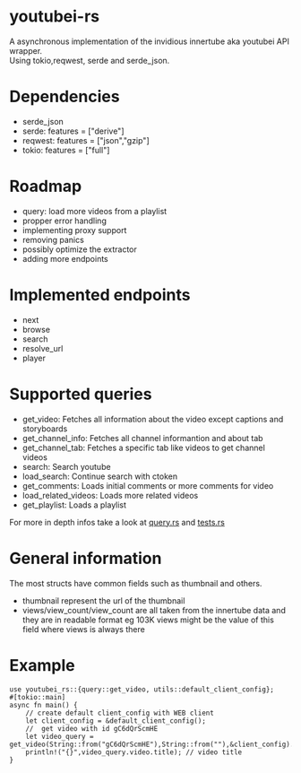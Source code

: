 # youtubei-rs
A asynchronous implementation of the invidious innertube aka youtubei API wrapper. <br>
Using tokio,reqwest, serde and serde_json.

# Dependencies
- serde_json 
- serde: features = ["derive"]
- reqwest: features = ["json","gzip"]
- tokio: features = ["full"]

# Roadmap
- query: load more videos from a playlist
- propper error handling
- implementing proxy support
- removing panics
- possibly optimize the extractor
- adding more endpoints

# Implemented endpoints
- next
- browse
- search
- resolve_url
- player

# Supported queries
- get_video: Fetches all information about the video except captions and storyboards
- get_channel_info: Fetches all channel informantion and about tab
- get_channel_tab: Fetches a specific tab like videos to get channel videos
- search: Search youtube
- load_search: Continue search with ctoken
- get_comments: Loads initial comments or more comments for video
- load_related_videos: Loads more related videos
- get_playlist: Loads a playlist

For more in depth infos take a look at [query.rs](https://github.com/11Tuvork28/youtubei-rs/blob/main/src/query.rs) and [tests.rs](https://github.com/11Tuvork28/youtubei-rs/blob/master/src/tests.rc)

# General information
The most structs have common fields such as thumbnail and others.

- thumbnail represent the url of the thumbnail
- views/view_count/view_count are all taken from the innertube data and they are in readable format eg 103K views might be the value of this field where views is always there

# Example
```
use youtubei_rs::{query::get_video, utils::default_client_config};
#[tokio::main]
async fn main() {
    // create default client_config with WEB client
    let client_config = &default_client_config();
    //  get video with id gC6dQrScmHE
    let video_query = get_video(String::from("gC6dQrScmHE"),String::from(""),&client_config).await.unwrap();
    println!("{}",video_query.video.title); // video title
}

```